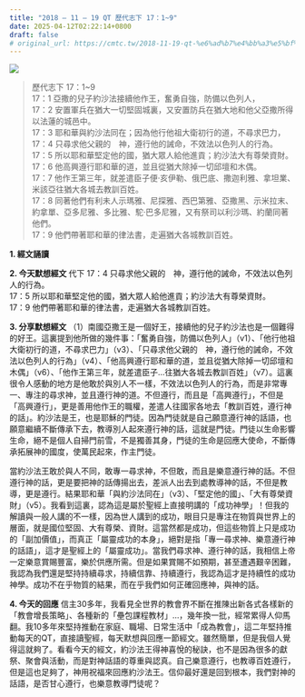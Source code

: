 ```yaml
---
title: "2018 – 11 – 19 QT 歷代志下 17：1~9"
date: 2025-04-12T02:22:14+0800
draft: false
# original_url: https://cmtc.tw/2018-11-19-qt-%e6%ad%b7%e4%bb%a3%e5%bf%97%e4%b8%8b-17%ef%bc%9a19
---
```


![](/images/qt.jpg)
> 歷代志下 17：1\~9  
> 17：1 亞撒的兒子約沙法接續他作王，奮勇自強，防備以色列人，  
> 17：2 安置軍兵在猶大一切堅固城裏，又安置防兵在猶大地和他父亞撒所得以法蓮的城邑中。  
> 17：3 耶和華與約沙法同在；因為他行他祖大衛初行的道，不尋求巴力，  
> 17：4 只尋求他父親的　神，遵行他的誡命，不效法以色列人的行為。  
> 17：5 所以耶和華堅定他的國，猶大眾人給他進貢；約沙法大有尊榮資財。  
> 17：6 他高興遵行耶和華的道，並且從猶大除掉一切邱壇和木偶。  
> 17：7 他作王第三年，就差遣臣子便‧亥伊勒、俄巴底、撒迦利雅、拿坦業、米該亞往猶大各城去教訓百姓。  
> 17：8 同著他們有利未人示瑪雅、尼探雅、西巴第雅、亞撒黑、示米拉末、約拿單、亞多尼雅、多比雅、駝‧巴多尼雅，又有祭司以利沙瑪、約蘭同著他們。  
> 17：9 他們帶著耶和華的律法書，走遍猶大各城教訓百姓。

**1. 經文誦讀**

**2.  今天默想經文**
代下 17：4 只尋求他父親的　神，遵行他的誡命，不效法以色列人的行為。  
17：5 所以耶和華堅定他的國，猶大眾人給他進貢；約沙法大有尊榮資財。  
17：9 他們帶著耶和華的律法書，走遍猶大各城教訓百姓。

**3. 分享默想經文**
（1）南國亞撒王是一個好王，接續他的兒子約沙法也是一個難得的好王。這裏提到他所做的幾件事：「奮勇自強，防備以色列人」（v1）、「他行他祖大衛初行的道，不尋求巴力」（v3）、「只尋求他父親的　神，遵行他的誡命，不效法以色列人的行為」（v4）、「他高興遵行耶和華的道，並且從猶大除掉一切邱壇和木偶」（v6）、「他作王第三年，就差遣臣子…往猶大各城去教訓百姓」（v7）。這裏很令人感動的地方是他敢於與別人不一樣，不效法以色列人的行為，而是非常專一、專注的尋求神，並且遵行神的道。不但遵行，而且是「高興遵行」，不但是「高興遵行」，更是善用他作王的職權，差遣人往國家各地去「教訓百姓，遵行神的話」。約沙法是王，也是耶穌的門徒。因為門徒就是自己願意遵行神的話語，也願意繼續不斷傳承下去，教導別人起來遵行神的話，這就是門徒。門徒以生命影響生命，絕不是個人自掃門前雪，不是獨善其身，門徒的生命是回應大使命，不斷傳承拓展神的國度，使萬民起來，作主門徒。

當約沙法王敢於與人不同，敢專一尋求神，不但敢，而且是樂意遵行神的話。不但遵行神的話，更是要把神的話傳揚出去，差派人出去到處教導神的話，不但是教導，更是遵行。結果耶和華「與約沙法同在」（v3）、「堅定他的國」、「大有尊榮資財」（v5）。我看到這裏，認為這是屬於聖經上直接明講的「成功神學」！但我的解讀與一般人講的不一樣，因為世人講到的成功，眼目只是專注在物質與世界上的層面，就是國位堅固、大有尊榮、資財。這當然都是成功，但這些物質上只是成功的「副加價值」，而真正「屬靈成功的本身」，絕對是指「專一尋求神、樂意遵行神的話語」，這才是聖經上的「屬靈成功」。當我們尋求神、遵行神的話，我相信上帝一定樂意賞賜豐富，樂於供應所需。但是如果賞賜不如預期，甚至遭遇艱辛困難，我認為我們還是堅持持續尋求，持續信靠、持續遵行，我認為這才是持續性的成功神學。成功不在乎物質的結果，而在乎我們如何正確回應神，與神的話。

**4. 今天的回應**
信主30多年，我看見全世界的教會界不斷在推陳出新各式各樣新的「教會增長策略」、各種新的「壘包課程教材」…，幾年換一批，經常累得人仰馬翻。我10多年來堅持推動在家庭、職場、日常生活中「成為教會」，這二年堅持推動每天的QT，直接讀聖經，每天默想與回應一節經文。雖然簡單，但是我個人覺得這就夠了。看看今天的經文，約沙法王得神喜悅的秘訣，也不是因為很多的獻祭、聚會與活動，而是對神話語的尊重與認真。自己樂意遵行，也教導百姓遵行，但是這也足夠了，神用祝福來回應約沙法王。信仰最好還是回到根本，我們對神的話語，是否甘心遵行，也樂意教導門徒呢？
